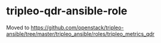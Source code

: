 # tripleo-qdr-ansible-role
Moved to https://github.com/openstack/tripleo-ansible/tree/master/tripleo_ansible/roles/tripleo_metrics_qdr
